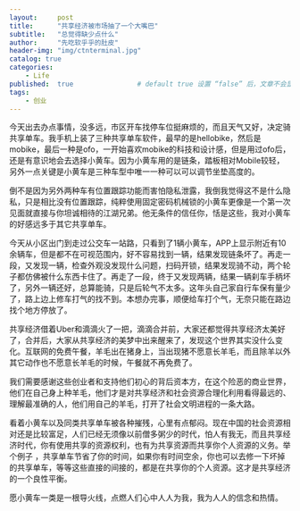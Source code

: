 ```yaml
---
layout:     post
title:      "共享经济被市场抽了一个大嘴巴"
subtitle:   "总觉得缺少点什么"
author:     "先吃软乎乎的肚皮"
header-img: "img/ctnterminal.jpg"
catalog: true
categories: 
    - Life
published:  true   				# default true 设置 “false” 后，文章不会显示
tags:
    - 创业
---
```




今天出去办点事情，没多远，市区开车找停车位挺麻烦的，而且天气又好，决定骑共享单车。我手机上装了三种共享单车软件，最早的是hellobike，然后是mobike，最后一种是ofo，一开始喜欢mobike的科技和设计感，但是用过ofo后，还是有意识地会去选择小黄车。因为小黄车用的是链条，踏板相对Mobile较轻，另外一点关键是小黄车是三种车型中唯一一种可以可以调节坐垫高度的。

倒不是因为另外两种车有位置跟踪功能而害怕隐私泄露，我倒我觉得这不是什么隐私，只是相比没有位置跟踪，纯粹使用固定密码机械锁的小黄车更像是一个第一次见面就直接与你坦诚相待的江湖兄弟。他无条件的信任你，恬是这些，我对小黄车的好感远多于其它共享单车。

今天从小区出门到走过公交车一站路，只看到了1辆小黄车，APP上显示附近有10余辆车，但是都不在可视范围内，好不容易找到一辆，结果发现链条坏了。再走一段，又发现一辆，检查外观没发现什么问题，扫码开锁，结果发现骑不动，两个轮子都仿佛被什么东西卡住了。再走了一段，终于又发现两辆，结果一辆刹车手柄坏了，另外一辆还好，总算能骑，只是后轮气不太多。这年头自己家自行车保有量少了，路上边上修车打气的找不到。本想办完事，顺便给车打个气，无奈只能在路边找个地方停放了。

共享经济借着Uber和滴滴火了一把，滴滴合并前，大家还都觉得共享经济太美好了，合并后，大家从共享经济的美梦中出来醒来了，发现这个世界其实没什么变化。互联网的免费午餐，羊毛出在猪身上，当出现猪不愿意长羊毛，而且除羊以外其它动作也不愿意长羊毛的时候，午餐就不再免费了。

我们需要感谢这些创业者和支持他们初心的背后资本方，在这个险恶的商业世界，他们在自己身上种羊毛，他们才是对共享经济和社会资源合理化利用看得最远的、理解最准确的人，他们用自己的羊毛，打开了社会文明进程的一条大路。

看着小黄车以及同类共享单车被各种摧残，心里有点郁闷。现在中国的社会资源相对还是比较富足，人们已经无须像以前僧多粥少的时代，怕人有我无，而且共享经济时代，你有使用共享的资源权利，也有为共享资源而共享你个人资源的义务。举个例子 ，共享单车节省了你的时间，如果你有时间空余，你也可以去修一下坏掉的共享单车，等等这些直接的间接的，都是在共享你的个人资源。这才是共享经济的一个良性平衡。

愿小黄车一类是一根导火线，点燃人们心中人人为我，我为人人的信念和热情。



